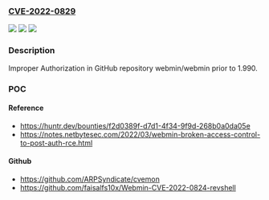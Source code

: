 ### [CVE-2022-0829](https://cve.mitre.org/cgi-bin/cvename.cgi?name=CVE-2022-0829)
![](https://img.shields.io/static/v1?label=Product&message=webmin%2Fwebmin&color=blue)
![](https://img.shields.io/static/v1?label=Version&message=%3C%201.990%20&color=brighgreen)
![](https://img.shields.io/static/v1?label=Vulnerability&message=CWE-285%20Improper%20Authorization&color=brighgreen)

### Description

Improper Authorization in GitHub repository webmin/webmin prior to 1.990.

### POC

#### Reference
- https://huntr.dev/bounties/f2d0389f-d7d1-4f34-9f9d-268b0a0da05e
- https://notes.netbytesec.com/2022/03/webmin-broken-access-control-to-post-auth-rce.html

#### Github
- https://github.com/ARPSyndicate/cvemon
- https://github.com/faisalfs10x/Webmin-CVE-2022-0824-revshell

